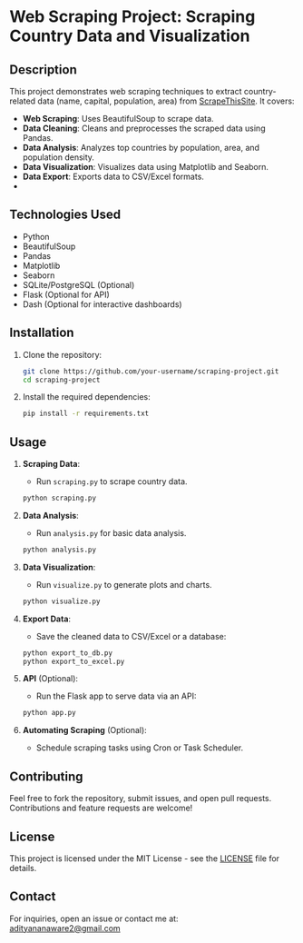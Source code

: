 # Web Scraping Project: Scraping Country Data and Visualization

## Description

This project demonstrates web scraping techniques to extract country-related data (name, capital, population, area) from [ScrapeThisSite](https://www.scrapethissite.com/pages/simple/). It covers:
- **Web Scraping**: Uses BeautifulSoup to scrape data.
- **Data Cleaning**: Cleans and preprocesses the scraped data using Pandas.
- **Data Analysis**: Analyzes top countries by population, area, and population density.
- **Data Visualization**: Visualizes data using Matplotlib and Seaborn.
- **Data Export**: Exports data to CSV/Excel formats.
- 
## Technologies Used

- Python
- BeautifulSoup
- Pandas
- Matplotlib
- Seaborn
- SQLite/PostgreSQL (Optional)
- Flask (Optional for API)
- Dash (Optional for interactive dashboards)

## Installation

1. Clone the repository:
    ```bash
    git clone https://github.com/your-username/scraping-project.git
    cd scraping-project
    ```

2. Install the required dependencies:
    ```bash
    pip install -r requirements.txt
    ```

## Usage

1. **Scraping Data**:
    - Run `scraping.py` to scrape country data.
    ```bash
    python scraping.py
    ```

2. **Data Analysis**:
    - Run `analysis.py` for basic data analysis.
    ```bash
    python analysis.py
    ```

3. **Data Visualization**:
    - Run `visualize.py` to generate plots and charts.
    ```bash
    python visualize.py
    ```

4. **Export Data**:
    - Save the cleaned data to CSV/Excel or a database:
    ```bash
    python export_to_db.py
    python export_to_excel.py
    ```

5. **API** (Optional):
    - Run the Flask app to serve data via an API:
    ```bash
    python app.py
    ```

6. **Automating Scraping** (Optional):
    - Schedule scraping tasks using Cron or Task Scheduler.

## Contributing

Feel free to fork the repository, submit issues, and open pull requests. Contributions and feature requests are welcome!

## License

This project is licensed under the MIT License - see the [LICENSE](LICENSE) file for details.

## Contact

For inquiries, open an issue or contact me at:  
adityananaware2@gmail.com
